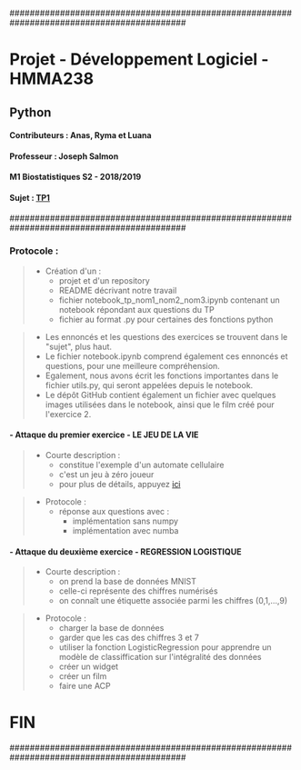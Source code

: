 ###########################################################################################
#                                                 Projet - Développement Logiciel - HMMA238
##                                                                Python
 

#### Contributeurs : Anas, Ryma et Luana 
#### Professeur : Joseph Salmon
#### M1 Biostatistiques S2 - 2018/2019


#### Sujet : [TP1](http://josephsalmon.eu/enseignement/Montpellier/HMMA238/TPnote.pdf)


###########################################################################################

###  Protocole : 

> - Création d'un : 
>    - projet et d'un repository 
>    - README décrivant notre travail
>    - fichier notebook_tp_nom1_nom2_nom3.ipynb contenant un notebook répondant aux questions du TP
>    - fichier au format .py pour certaines des fonctions python 
    
> - Les ennoncés et les questions des exercices se trouvent dans le "sujet", plus haut.
> - Le fichier notebook.ipynb comprend également ces ennoncés et questions, pour une meilleure compréhension.
> - Egalement, nous avons écrit les fonctions importantes dans le fichier utils.py, qui seront appelées depuis le notebook.
> - Le dépôt GitHub contient également un fichier avec quelques images utilisées dans le notebook, ainsi que le film créé pour l'exercice 2.


#### - Attaque du premier exercice - LE JEU DE LA VIE

> - Courte description : 
>      - constitue l'exemple d'un automate cellulaire
>      - c'est un jeu à zéro joueur
>      - pour plus de détails, appuyez [ici](https://fr.wikipedia.org/wiki/Jeu_de_la_vie)

> - Protocole : 
>      - réponse aux questions avec : 
>         - implémentation sans numpy 
>         - implémentation avec numba

#### - Attaque du deuxième exercice - REGRESSION LOGISTIQUE

> - Courte description : 
>      - on prend la base de données MNIST
>      - celle-ci représente des chiffres numérisés
>      - on connaît une étiquette associée parmi les chiffres (0,1,...,9)

> - Protocole : 
>      - charger la base de données
>      - garder que les cas des chiffres 3 et 7
>      - utiliser la fonction LogisticRegression pour apprendre un modèle de classiffication sur l'intégralité des données
>      - créer un widget
>      - créer un film
>      - faire une ACP









#  FIN  
###########################################################################################
